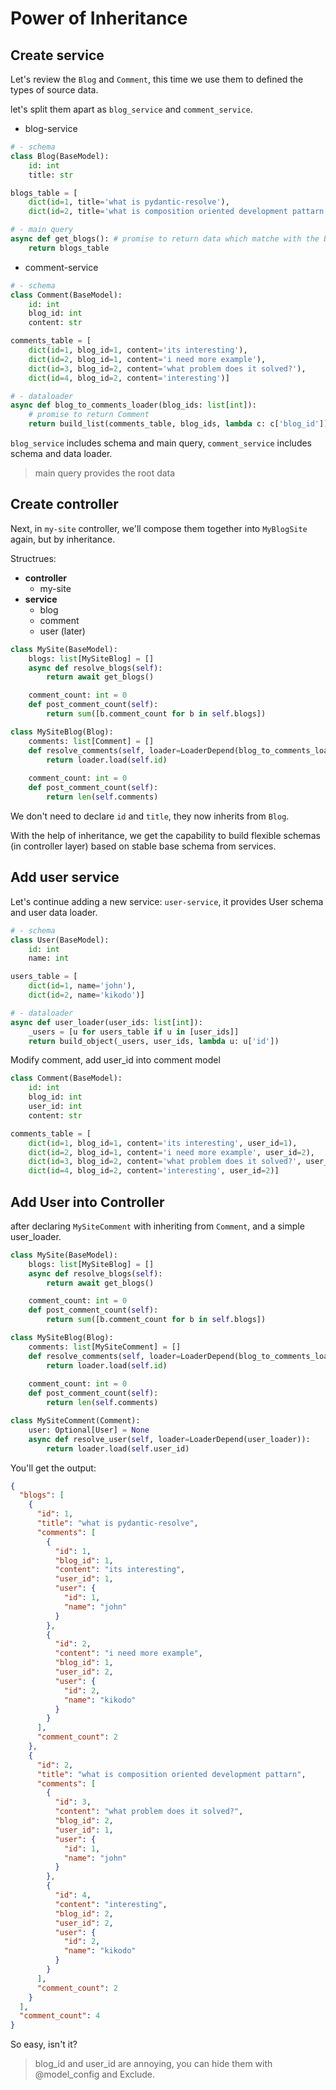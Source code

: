 # Power of Inheritance


## Create service
Let's review the `Blog` and `Comment`, this time we use them to defined the types of source data.

let's split them apart as `blog_service` and `comment_service`.

- blog-service
```python
# - schema
class Blog(BaseModel):
    id: int
    title: str

blogs_table = [
    dict(id=1, title='what is pydantic-resolve'),
    dict(id=2, title='what is composition oriented development pattarn')]

# - main query
async def get_blogs(): # promise to return data which matche with the Blog schema
    return blogs_table
```

- comment-service
```python
# - schema
class Comment(BaseModel):
    id: int
    blog_id: int
    content: str

comments_table = [
    dict(id=1, blog_id=1, content='its interesting'),
    dict(id=2, blog_id=1, content='i need more example'),
    dict(id=3, blog_id=2, content='what problem does it solved?'),
    dict(id=4, blog_id=2, content='interesting')]

# - dataloader
async def blog_to_comments_loader(blog_ids: list[int]):
    # promise to return Comment
    return build_list(comments_table, blog_ids, lambda c: c['blog_id'])  
```

`blog_service` includes schema and main query, `comment_service` includes schema and data loader.

> main query provides the root data

## Create controller
Next, in `my-site` controller, we'll compose them together into `MyBlogSite` again, but by inheritance.

Structrues:

- **controller**
    - my-site
- **service**
    - blog
    - comment
    - user (later)

```python hl_lines="10"
class MySite(BaseModel):
    blogs: list[MySiteBlog] = []
    async def resolve_blogs(self):
        return await get_blogs()

    comment_count: int = 0
    def post_comment_count(self):
        return sum([b.comment_count for b in self.blogs])

class MySiteBlog(Blog):
    comments: list[Comment] = []
    def resolve_comments(self, loader=LoaderDepend(blog_to_comments_loader)):
        return loader.load(self.id)
    
    comment_count: int = 0
    def post_comment_count(self):
        return len(self.comments)
```

We don't need to declare `id` and `title`, they now inherits from `Blog`.

With the help of inheritance, we get the capability to build flexible schemas (in controller layer) based on stable base schema from services.

## Add user service
Let's continue adding a new service: `user-service`, it provides User schema and user data loader.

```python
# - schema
class User(BaseModel):
    id: int
    name: int

users_table = [
    dict(id=1, name='john'),
    dict(id=2, name='kikodo')]

# - dataloader
async def user_loader(user_ids: list[int]):
    _users = [u for users_table if u in [user_ids]]
    return build_object(_users, user_ids, lambda u: u['id'])
```

Modify comment, add user_id into comment model

```python
class Comment(BaseModel):
    id: int
    blog_id: int
    user_id: int
    content: str

comments_table = [
    dict(id=1, blog_id=1, content='its interesting', user_id=1),
    dict(id=2, blog_id=1, content='i need more example', user_id=2),
    dict(id=3, blog_id=2, content='what problem does it solved?', user_id=1),
    dict(id=4, blog_id=2, content='interesting', user_id=2)]
```

## Add User into Controller

after declaring `MySiteComment` with inheriting from `Comment`, and a simple user_loader.

```python hl_lines="19"
class MySite(BaseModel):
    blogs: list[MySiteBlog] = []
    async def resolve_blogs(self):
        return await get_blogs()

    comment_count: int = 0
    def post_comment_count(self):
        return sum([b.comment_count for b in self.blogs])

class MySiteBlog(Blog):
    comments: list[MySiteComment] = []
    def resolve_comments(self, loader=LoaderDepend(blog_to_comments_loader)):
        return loader.load(self.id)
    
    comment_count: int = 0
    def post_comment_count(self):
        return len(self.comments)

class MySiteComment(Comment):
    user: Optional[User] = None
    async def resolve_user(self, loader=LoaderDepend(user_loader)):
        return loader.load(self.user_id)
```

You'll get the output:

```json
{
  "blogs": [
    {
      "id": 1,
      "title": "what is pydantic-resolve",
      "comments": [
        {
          "id": 1,
          "blog_id": 1,
          "content": "its interesting",
          "user_id": 1,
          "user": {
            "id": 1,
            "name": "john"
          }
        },
        {
          "id": 2,
          "content": "i need more example",
          "blog_id": 1,
          "user_id": 2,
          "user": {
            "id": 2,
            "name": "kikodo"
          }
        }
      ],
      "comment_count": 2
    },
    {
      "id": 2,
      "title": "what is composition oriented development pattarn",
      "comments": [
        {
          "id": 3,
          "content": "what problem does it solved?",
          "blog_id": 2,
          "user_id": 1,
          "user": {
            "id": 1,
            "name": "john"
          }
        },
        {
          "id": 4,
          "content": "interesting",
          "blog_id": 2,
          "user_id": 2,
          "user": {
            "id": 2,
            "name": "kikodo"
          }
        }
      ],
      "comment_count": 2
    }
  ],
  "comment_count": 4
}
```

So easy, isn't it?


> blog_id and user_id are annoying, you can hide them with @model_config and Exclude.